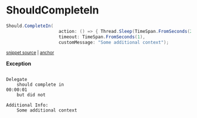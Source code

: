 # ShouldCompleteIn

<!-- snippet: ShouldCompleteInExamples.ShouldCompleteIn.codeSample.approved.cs -->
<a id='snippet-ShouldCompleteInExamples.ShouldCompleteIn.codeSample.approved.cs'></a>
```cs
Should.CompleteIn(
                    action: () => { Thread.Sleep(TimeSpan.FromSeconds(2)); },
                    timeout: TimeSpan.FromSeconds(1),
                    customMessage: "Some additional context");
```
<sup><a href='/src/DocumentationExamples/CodeExamples/ShouldCompleteInExamples.ShouldCompleteIn.codeSample.approved.cs#L1-L4' title='File snippet `ShouldCompleteInExamples.ShouldCompleteIn.codeSample.approved.cs` was extracted from'>snippet source</a> | <a href='#snippet-ShouldCompleteInExamples.ShouldCompleteIn.codeSample.approved.cs' title='Navigate to start of snippet `ShouldCompleteInExamples.ShouldCompleteIn.codeSample.approved.cs`'>anchor</a></sup>
<!-- endSnippet -->


**Exception**

<!-- include: ShouldCompleteInExamples.ShouldCompleteIn.exceptionText.approved.txt -->
```

Delegate
    should complete in
00:00:01
    but did not

Additional Info:
    Some additional context
```
<!-- endInclude -->
